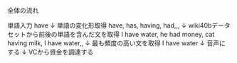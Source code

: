 全体の流れ

単語入力 have 
↓
単語の変化形取得 have, has, having, had,,,
↓
wiki40bデータセットから前後の単語を含んだ文を取得
I have water, he had money, cat having milk, I have water,,
↓
最も頻度の高い文を取得
I have water
↓
音声にする
↓
VCから資金を調達する